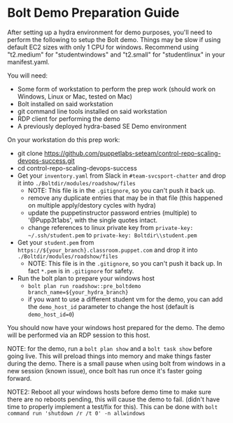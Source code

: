 # Bolt Demo Preparation Guide

After setting up a hydra environment for demo purposes, you'll need to perform the following to setup the Bolt demo.
Things may be slow if using default EC2 sizes with only 1 CPU for windows. Recommend using "t2.medium" for "studentwindows" and "t2.small" for "studentlinux" in your manifest.yaml.

You will need:
* Some form of workstation to perform the prep work (should work on Windows, Linux or Mac, tested on Mac)
* Bolt installed on said workstation
* git command line tools installed on said workstation
* RDP client for performing the demo
* A previously deployed hydra-based SE Demo environment

On your workstation do this prep work:
* git clone https://github.com/puppetlabs-seteam/control-repo-scaling-devops-success.git
* cd control-repo-scaling-devops-success
* Get your `inventory.yaml` from Slack in `#team-svcsport-chatter` and drop it into `./Boltdir/modules/roadshow/files`
  * NOTE: This file is in the `.gitignore`, so you can't push it back up.
  * remove any duplicate entries that may be in that file (this happened on multiple apply/destory cycles with hydra)
  * update the puppetinstructor password entries (multiple) to '@Pupp3t1abs', with the single quotes intact.
  * change references to linux private key from `private-key: ~/.ssh/student.pem` to `private-key: Boltdir\\student.pem`
* Get your `student.pem` from `https://${your_branch}.classroom.puppet.com` and drop it into `./Boltdir/modules/roadshow/files`
  * NOTE: This file is in the `.gitignore`, so you can't push it back up. In fact `*.pem` is in `.gitignore` for safety.
* Run the bolt plan to prepare your windows host
  * `bolt plan run roadshow::pre_boltdemo branch_name=${your_hydra_branch}`
  * if you want to use a different student vm for the demo, you can add the `demo_host_id` parameter to change the host (default is `demo_host_id=0`)

You should now have your windows host prepared for the demo. The demo will be performed via an RDP session to this host.

NOTE: for the demo, run a `bolt plan show` and a `bolt task show` before going live. This will preload things into memory and make things faster during the demo. 
There is a small pause when using bolt from windows in a new session (known issue), once bolt has run once it's faster going forward.

NOTE2: Reboot all your windows hosts before demo time to make sure there are no reboots pending, this will cause the demo to fail. (didn't have time to properly implement a test/fix for this). This can be done with `bolt command run 'shutdown /r /t 0' -n allwindows`
